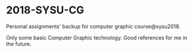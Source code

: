# 2018-SYSU-CG



Personal assignments' backup for computer graphic course@sysu2018.



Only some basic Computer Graphic technology. Good references for me in the future.

